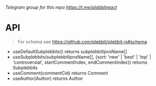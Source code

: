 *Telegram group for this repo https://t.me/plebbitreact*

# API

> For schema see https://github.com/plebbit/plebbit-js#schema

- useDefaultSubplebbits() returns subplebbitIpnsName[]
- useSubplebbits(subplebbitIpnsName[], {sort: 'new' | 'best' | 'top' | 'controversial', startCommentIndex, endCommentIndex}) returns Subplebbits
- useComment(commentCid) returns Comment
- useAuthor(Author) returns Author
